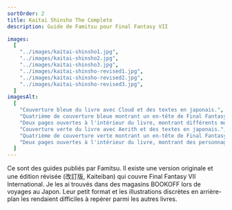 ```yaml
---
sortOrder: 2
title: Kaitai Shinsho The Complete
description: Guide de Famitsu pour Final Fantasy VII

images:
  [
    "../images/kaitai-shinsho1.jpg",
    "../images/kaitai-shinsho2.jpg",
    "../images/kaitai-shinsho3.jpg",
    "../images/kaitai-shinsho-revised1.jpg",
    "../images/kaitai-shinsho-revised2.jpg",
    "../images/kaitai-shinsho-revised3.jpg",
  ]
imagesAlt:
  [
    "Couverture bleue du livre avec Cloud et des textes en japonais.",
    "Quatrième de couverture bleue montrant un en-tête de Final Fantasy VII.",
    "Deux pages ouvertes à l'intérieur du livre, montrant différents monstres et leurs caractéristiques.",
    "Couverture verte du livre avec Aerith et des textes en japonais.",
    "Quatrième de couverture verte montrant un en-tête de Final Fantasy VII.",
    "Deux pages ouvertes à l'intérieur du livre, montrant des personnages secondaires.",
  ]
---
```


Ce sont des guides publiés par Famitsu. Il existe une version originale et une édition révisée (改訂版, Kaiteiban) qui couvre Final Fantasy VII International. Je les ai trouvés dans des magasins BOOKOFF lors de voyages au Japon.
Leur petit format et les illustrations discrètes en arrière-plan les rendaient difficiles à repérer parmi les autres livres.

